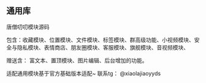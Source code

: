 ## 通用库

唐僧叨叨模块源码

包含：收藏模块、位置模块、文件模块、标签模块、群高级功能、小视频模块、安全与隐私模块、表情商店、朋友圈模块、客服模块、旗舰模块、音视频模块、

赠送含：
富文本、置顶模块、图片编辑、后台增加的功能。

适配通用模块基于官方基础版本适配~ 
联系tg： @xiaolajiaoyyds
